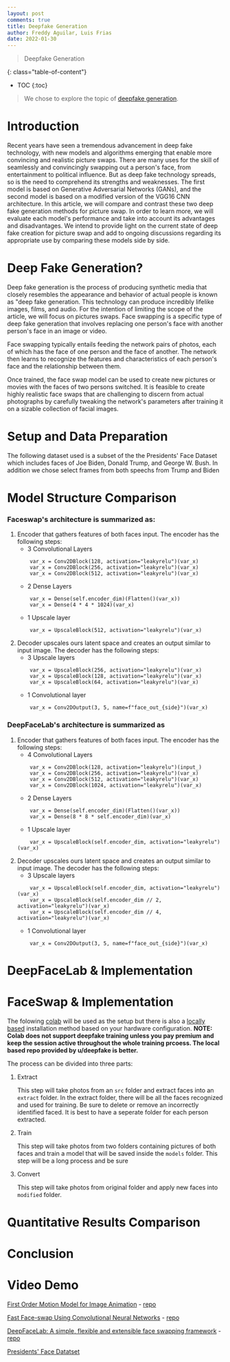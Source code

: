```yaml
---
layout: post
comments: true
title: Deepfake Generation
author: Freddy Aguilar, Luis Frias
date: 2022-01-30
---
```


> Deepfake Generation
<!--more-->
{: class="table-of-content"}
* TOC
{:toc}


> We chose to explore the topic of [deepfake generation](https://github.com/aerophile/awesome-deepfakes). 

# Introduction
Recent years have seen a tremendous advancement in deep fake technology, with new models and algorithms emerging that enable more convincing and realistic picture swaps. There are many uses for the skill of seamlessly and convincingly swapping out a person's face, from entertainment to political influence. But as deep fake technology spreads, so is the need to comprehend its strengths and weaknesses. The first model is based on Generative Adversarial Networks (GANs), and the second model is based on a modified version of the VGG16 CNN architecture. In this article, we will compare and contrast these two deep fake generation methods for picture swap. In order to learn more, we will evaluate each model's performance and take into account its advantages and disadvantages. We intend to provide light on the current state of deep fake creation for picture swap and add to ongoing discussions regarding its appropriate use by comparing these models side by side.

# Deep Fake Generation?
Deep fake generation is the process of producing synthetic media that closely resembles the appearance and behavior of actual people is known as "deep fake generation. This technology can produce incredibly lifelike images, films, and audio. For the intention of limiting the scope of the article, we will focus on pictures swaps. Face swapping is a specific type of deep fake generation that involves replacing one person's face with another person's face in an image or video. 

Face swapping typically entails feeding the network pairs of photos, each of which has the face of one person and the face of another. The network then learns to recognize the features and characteristics of each person's face and the relationship between them.

Once trained, the face swap model can be used to create new pictures or movies with the faces of two persons switched. It is feasible to create highly realistic face swaps that are challenging to discern from actual photographs by carefully tweaking the network's parameters after training it on a sizable collection of facial images.


# Setup and Data Preparation
The following dataset used is a subset of the the Presidents' Face Dataset which includes faces of Joe Biden, Donald Trump, and George W. Bush. In addition we chose select frames from both speechs from Trump and Biden
# Model Structure Comparison
 ### Faceswap's architecture is summarized as:
1. Encoder that gathers features of both faces input. The encoder has the following steps:
    * 3 Convolutional Layers
    ```
        var_x = Conv2DBlock(128, activation="leakyrelu")(var_x)
        var_x = Conv2DBlock(256, activation="leakyrelu")(var_x)
        var_x = Conv2DBlock(512, activation="leakyrelu")(var_x)
    ```
    * 2 Dense Layers
    ```
        var_x = Dense(self.encoder_dim)(Flatten()(var_x))
        var_x = Dense(4 * 4 * 1024)(var_x)
    ```
    * 1 Upscale layer
    ```
        var_x = UpscaleBlock(512, activation="leakyrelu")(var_x)
    ```
2. Decoder upscales ours latent space and creates an output similar to input image. The decoder has the following steps:
    * 3 Upscale layers
    ```
        var_x = UpscaleBlock(256, activation="leakyrelu")(var_x)
        var_x = UpscaleBlock(128, activation="leakyrelu")(var_x)
        var_x = UpscaleBlock(64, activation="leakyrelu")(var_x)
    ```
    * 1 Convolutional layer
    ```
        var_x = Conv2DOutput(3, 5, name=f"face_out_{side}")(var_x)
    ```

 ### DeepFaceLab's architecture is summarized as
 1. Encoder that gathers features of both faces input. The encoder has the following steps:
    * 4 Convolutional Layers
    ```
        var_x = Conv2DBlock(128, activation="leakyrelu")(input_)
        var_x = Conv2DBlock(256, activation="leakyrelu")(var_x)
        var_x = Conv2DBlock(512, activation="leakyrelu")(var_x)
        var_x = Conv2DBlock(1024, activation="leakyrelu")(var_x)
    ```
    * 2 Dense Layers
    ```
        var_x = Dense(self.encoder_dim)(Flatten()(var_x))
        var_x = Dense(8 * 8 * self.encoder_dim)(var_x)
    ```
    * 1 Upscale layer
    ```
        var_x = UpscaleBlock(self.encoder_dim, activation="leakyrelu")(var_x)
    ```
2. Decoder upscales ours latent space and creates an output similar to input image. The decoder has the following steps:
    * 3 Upscale layers
    ```
        var_x = UpscaleBlock(self.encoder_dim, activation="leakyrelu")(var_x)
        var_x = UpscaleBlock(self.encoder_dim // 2, activation="leakyrelu")(var_x)
        var_x = UpscaleBlock(self.encoder_dim // 4, activation="leakyrelu")(var_x)
    ```
    * 1 Convolutional layer
    ```
        var_x = Conv2DOutput(3, 5, name=f"face_out_{side}")(var_x)
    ```
# DeepFaceLab & Implementation

# FaceSwap & Implementation 
The folowing [colab](https://colab.research.google.com/drive/1_j_0N9uCR47ms5paXTKgQVTq1M4GX-9M?usp=sharing) will be used as the setup but there is also a [locally based](https://github.com/deepfakes/faceswap/blob/master/INSTALL.md) installation method based on your hardware configuration. **NOTE: Colab does not support deepfake training unless you pay premium and keep the session active throughout the whole training prcoess. The local based repo provided by u/deepfake is better.**

The process can be divided into three parts:

1. Extract
    
    This step will take photos from an `src` folder and extract faces into an `extract` folder. In the extract folder, there will be all the faces recognized and used for training. Be sure to delete or remove an incorrectly identified faced. It is best to have a seperate folder for each person extracted.


2. Train

    This step will take photos from two folders containing pictures of both faces and train a model that will be saved inside the `models` folder. This step will be a long process and be sure


3. Convert

    This step will take photos from original folder and apply new faces into `modified` folder.



# Quantitative Results Comparison

# Conclusion

# Video Demo


[First Order Motion Model for Image Animation](https://papers.nips.cc/paper/2019/hash/31c0b36aef265d9221af80872ceb62f9-Abstract.html) - [repo](https://github.com/AliaksandrSiarohin/first-order-model)

[Fast Face-swap Using Convolutional Neural Networks](https://arxiv.org/abs/1611.09577) - [repo](https://github.com/deepfakes/faceswap#overview)

[DeepFaceLab: A simple, flexible and extensible face swapping framework](https://arxiv.org/pdf/2005.05535v4.pdf) - [repo](https://github.com/iperov/DeepFaceLab)

[Presidents' Face Datatset](https://www.kaggle.com/datasets/sergiovirahonda/presidentsfacesdataset)

